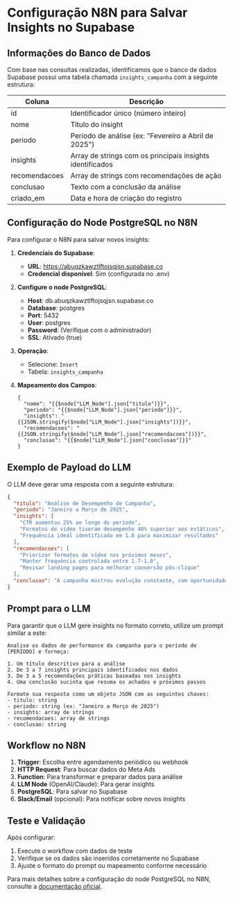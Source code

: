 # Configuração N8N para Salvar Insights no Supabase

## Informações do Banco de Dados

Com base nas consultas realizadas, identificamos que o banco de dados Supabase possui uma tabela chamada `insights_campanha` com a seguinte estrutura:

| Coluna         | Descrição                                  |
|----------------|-------------------------------------------|
| id             | Identificador único (número inteiro)      |
| nome           | Título do insight                         |
| periodo        | Período de análise (ex: "Fevereiro a Abril de 2025") |
| insights       | Array de strings com os principais insights identificados |
| recomendacoes  | Array de strings com recomendações de ação |
| conclusao      | Texto com a conclusão da análise          |
| criado_em      | Data e hora de criação do registro        |

## Configuração do Node PostgreSQL no N8N

Para configurar o N8N para salvar novos insights:

1. **Credenciais do Supabase**:
   - **URL**: https://abuqzkawztlftojsqjsn.supabase.co
   - **Credencial disponível**: Sim (configurada no .env)

2. **Configure o node PostgreSQL**:
   - **Host**: db.abuqzkawztlftojsqjsn.supabase.co
   - **Database**: postgres
   - **Port**: 5432
   - **User**: postgres
   - **Password**: (Verifique com o administrador)
   - **SSL**: Ativado (true)

3. **Operação**:
   - Selecione: `Insert`
   - Tabela: `insights_campanha`

4. **Mapeamento dos Campos**:
   ```
   {
     "nome": "{{$node["LLM_Node"].json["titulo"]}}",
     "periodo": "{{$node["LLM_Node"].json["periodo"]}}",
     "insights": "{{JSON.stringify($node["LLM_Node"].json["insights"])}}",
     "recomendacoes": "{{JSON.stringify($node["LLM_Node"].json["recomendacoes"])}}",
     "conclusao": "{{$node["LLM_Node"].json["conclusao"]}}"
   }
   ```

## Exemplo de Payload do LLM

O LLM deve gerar uma resposta com a seguinte estrutura:

```json
{
  "titulo": "Análise de Desempenho de Campanha",
  "periodo": "Janeiro a Março de 2025",
  "insights": [
    "CTR aumentou 25% ao longo do período",
    "Formatos de vídeo tiveram desempenho 40% superior aos estáticos",
    "Frequência ideal identificada em 1.8 para maximizar resultados"
  ],
  "recomendacoes": [
    "Priorizar formatos de vídeo nos próximos meses",
    "Manter frequência controlada entre 1.7-1.9",
    "Revisar landing pages para melhorar conversão pós-clique"
  ],
  "conclusao": "A campanha mostrou evolução constante, com oportunidades claras de otimização nos formatos e controle de frequência."
}
```

## Prompt para o LLM

Para garantir que o LLM gere insights no formato correto, utilize um prompt similar a este:

```
Analise os dados de performance da campanha para o período de [PERÍODO] e forneça:

1. Um título descritivo para a análise
2. De 3 a 7 insights principais identificados nos dados
3. De 3 a 5 recomendações práticas baseadas nos insights
4. Uma conclusão sucinta que resuma os achados e próximos passos

Formate sua resposta como um objeto JSON com as seguintes chaves:
- titulo: string
- periodo: string (ex: "Janeiro a Março de 2025")
- insights: array de strings
- recomendacoes: array de strings
- conclusao: string
```

## Workflow no N8N

1. **Trigger**: Escolha entre agendamento periódico ou webhook
2. **HTTP Request**: Para buscar dados do Meta Ads
3. **Function**: Para transformar e preparar dados para análise
4. **LLM Node** (OpenAI/Claude): Para gerar insights
5. **PostgreSQL**: Para salvar no Supabase
6. **Slack/Email** (opcional): Para notificar sobre novos insights

## Teste e Validação

Após configurar:
1. Execute o workflow com dados de teste
2. Verifique se os dados são inseridos corretamente no Supabase
3. Ajuste o formato do prompt ou mapeamento conforme necessário

Para mais detalhes sobre a configuração do node PostgreSQL no N8N, consulte a [documentação oficial](https://docs.n8n.io/integrations/builtin/app-nodes/n8n-nodes-base.postgres/). 